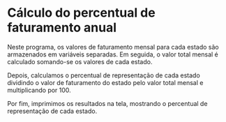 # Cálculo do percentual de faturamento anual

Neste programa, os valores de faturamento mensal para cada estado são armazenados em variáveis separadas. Em seguida, o valor total mensal é calculado somando-se os valores de cada estado.

Depois, calculamos o percentual de representação de cada estado dividindo o valor de faturamento do estado pelo valor total mensal e multiplicando por 100.

Por fim, imprimimos os resultados na tela, mostrando o percentual de representação de cada estado.
